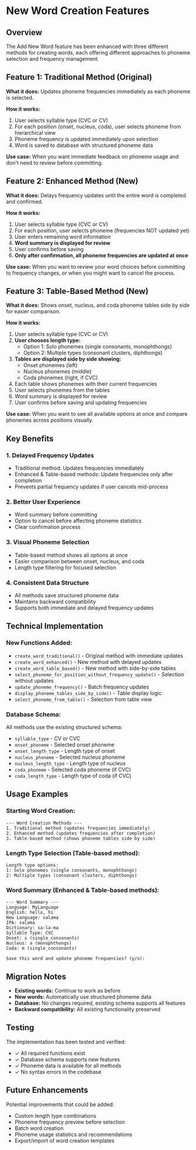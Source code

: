 # New Word Creation Features

## Overview

The Add New Word feature has been enhanced with three different methods for creating words, each offering different approaches to phoneme selection and frequency management.

## Feature 1: Traditional Method (Original)

**What it does:** Updates phoneme frequencies immediately as each phoneme is selected.

**How it works:**
1. User selects syllable type (CVC or CV)
2. For each position (onset, nucleus, coda), user selects phoneme from hierarchical view
3. Phoneme frequency is updated immediately upon selection
4. Word is saved to database with structured phoneme data

**Use case:** When you want immediate feedback on phoneme usage and don't need to review before committing.

## Feature 2: Enhanced Method (New)

**What it does:** Delays frequency updates until the entire word is completed and confirmed.

**How it works:**
1. User selects syllable type (CVC or CV)
2. For each position, user selects phoneme (frequencies NOT updated yet)
3. User enters remaining word information
4. **Word summary is displayed for review**
5. User confirms before saving
6. **Only after confirmation, all phoneme frequencies are updated at once**

**Use case:** When you want to review your word choices before committing to frequency changes, or when you might want to cancel the process.

## Feature 3: Table-Based Method (New)

**What it does:** Shows onset, nucleus, and coda phoneme tables side by side for easier comparison.

**How it works:**
1. User selects syllable type (CVC or CV)
2. **User chooses length type:**
   - Option 1: Solo phonemes (single consonants, monophthongs)
   - Option 2: Multiple types (consonant clusters, diphthongs)
3. **Tables are displayed side by side showing:**
   - Onset phonemes (left)
   - Nucleus phonemes (middle) 
   - Coda phonemes (right, if CVC)
4. Each table shows phonemes with their current frequencies
5. User selects phonemes from the tables
6. Word summary is displayed for review
7. User confirms before saving and updating frequencies

**Use case:** When you want to see all available options at once and compare phonemes across positions visually.

## Key Benefits

### 1. **Delayed Frequency Updates**
- Traditional method: Updates frequencies immediately
- Enhanced & Table-based methods: Update frequencies only after completion
- Prevents partial frequency updates if user cancels mid-process

### 2. **Better User Experience**
- Word summary before committing
- Option to cancel before affecting phoneme statistics
- Clear confirmation process

### 3. **Visual Phoneme Selection**
- Table-based method shows all options at once
- Easier comparison between onset, nucleus, and coda
- Length type filtering for focused selection

### 4. **Consistent Data Structure**
- All methods save structured phoneme data
- Maintains backward compatibility
- Supports both immediate and delayed frequency updates

## Technical Implementation

### New Functions Added:
- `create_word_traditional()` - Original method with immediate updates
- `create_word_enhanced()` - New method with delayed updates
- `create_word_table_based()` - New method with side-by-side tables
- `select_phoneme_for_position_without_frequency_update()` - Selection without updates
- `update_phoneme_frequency()` - Batch frequency updates
- `display_phoneme_tables_side_by_side()` - Table display logic
- `select_phoneme_from_table()` - Selection from table view

### Database Schema:
All methods use the existing structured schema:
- `syllable_type` - CV or CVC
- `onset_phoneme` - Selected onset phoneme
- `onset_length_type` - Length type of onset
- `nucleus_phoneme` - Selected nucleus phoneme  
- `nucleus_length_type` - Length type of nucleus
- `coda_phoneme` - Selected coda phoneme (if CVC)
- `coda_length_type` - Length type of coda (if CVC)

## Usage Examples

### Starting Word Creation:
```
--- Word Creation Methods ---
1. Traditional method (updates frequencies immediately)
2. Enhanced method (updates frequencies after completion)
3. Table-based method (shows phoneme tables side by side)
```

### Length Type Selection (Table-based method):
```
Length type options:
1: Solo phonemes (single consonants, monophthongs)
2: Multiple types (consonant clusters, diphthongs)
```

### Word Summary (Enhanced & Table-based methods):
```
--- Word Summary ---
Language: MyLanguage
English: hello, hi
New Language: salama
IPA: salama
Dictionary: sa-la-ma
Syllable Type: CVC
Onset: s (single_consonants)
Nucleus: a (monophthongs)
Coda: m (single_consonants)

Save this word and update phoneme frequencies? (y/n):
```

## Migration Notes

- **Existing words:** Continue to work as before
- **New words:** Automatically use structured phoneme data
- **Database:** No changes required, existing schema supports all features
- **Backward compatibility:** All existing functionality preserved

## Testing

The implementation has been tested and verified:
- ✓ All required functions exist
- ✓ Database schema supports new features  
- ✓ Phoneme data is available for all methods
- ✓ No syntax errors in the codebase

## Future Enhancements

Potential improvements that could be added:
- Custom length type combinations
- Phoneme frequency preview before selection
- Batch word creation
- Phoneme usage statistics and recommendations
- Export/import of word creation templates